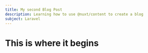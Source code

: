 ```yaml
---
title: My second Blog Post
description: Learning how to use @nuxt/content to create a blog
subject: Laravel
---
```


# This is where it begins
